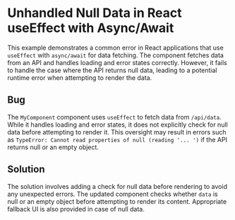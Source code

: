 # Unhandled Null Data in React useEffect with Async/Await

This example demonstrates a common error in React applications that use `useEffect` with `async/await` for data fetching. The component fetches data from an API and handles loading and error states correctly. However, it fails to handle the case where the API returns null data, leading to a potential runtime error when attempting to render the data.

## Bug

The `MyComponent` component uses `useEffect` to fetch data from `/api/data`. While it handles loading and error states, it does not explicitly check for null data before attempting to render it.  This oversight may result in errors such as `TypeError: Cannot read properties of null (reading '... ')` if the API returns null or an empty object.

## Solution

The solution involves adding a check for null data before rendering to avoid any unexpected errors.  The updated component checks whether `data` is null or an empty object before attempting to render its content.  Appropriate fallback UI is also provided in case of null data. 
